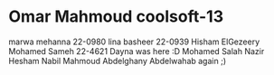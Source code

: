 Omar Mahmoud
coolsoft-13
===========
marwa mehanna 22-0980
lina basheer 22-0939
Hisham ElGezeery
Mohamed Sameh 22-4621
Dayna was here :D 
Mohamed Salah Nazir
Hesham Nabil
Mahmoud Abdelghany Abdelwahab again ;)



